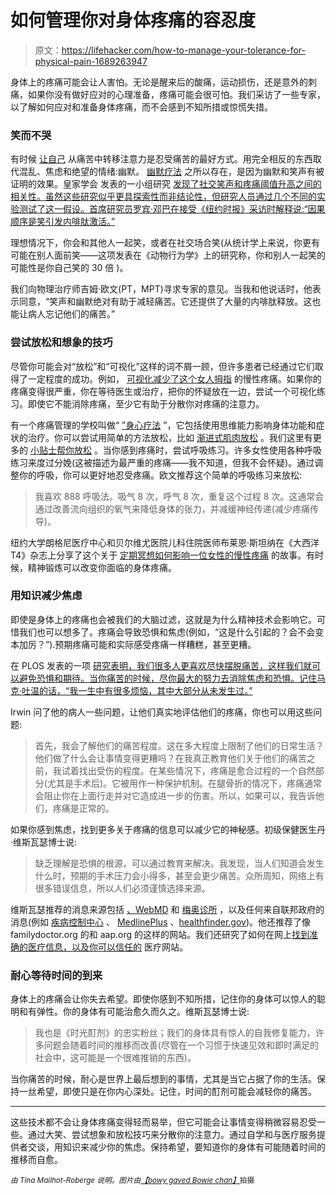 # 如何管理你对身体疼痛的容忍度

> 原文：<https://lifehacker.com/how-to-manage-your-tolerance-for-physical-pain-1689263947>

身体上的疼痛可能会让人害怕。无论是醒来后的酸痛，运动损伤，还是意外的刺痛，如果你没有做好应对的心理准备，疼痛可能会很可怕。我们采访了一些专家，以了解如何应对和准备身体疼痛，而不会感到不知所措或惊慌失措。



### 笑而不哭

有时候 [让自己](http://www.cell.com/current-biology/abstract/S0960-9822%2812%2900393-4) 从痛苦中转移注意力是忍受痛苦的最好方式。用完全相反的东西取代混乱、焦虑和绝望的情绪:幽默。 [幽默疗法](http://www.mayoclinic.org/diseases-conditions/cancer/expert-blog/humor-and-cancer/bgp-20056414) 之所以存在，是因为幽默和笑声有被证明的效果。皇家学会 发表的一小组研究 [发现了社交笑声和疼痛阈值升高之间的相关性。虽然这些研究似乎更具探索性而非结论性，但研究人员通过几个不同的实验测试了这一假设。首席研究员罗宾·邓巴在接受《纽约时报》采访时解释说:“因果顺序是笑引发内啡肽激活。”](http://rspb.royalsocietypublishing.org/content/279/1731/1161)

理想情况下，你会和其他人一起笑，或者在社交场合笑(从统计学上来说，你更有可能在别人面前笑——这项发表在《动物行为学》上的研究称，你和别人一起笑的可能性是你自己笑的 30 倍 )。

我们向物理治疗师吉姆·欧文(PT，MPT)寻求专家的意见。当我和他说话时，他表示同意，“笑声和幽默绝对有助于减轻痛苦。它还提供了大量的内啡肽释放。这也能让病人忘记他们的痛苦。”

### 尝试放松和想象的技巧

尽管你可能会对“放松”和“可视化”这样的词不屑一顾，但许多患者已经通过它们取得了一定程度的成功。例如， [可视化减少了这个女人拇指](http://www.healthtalk.org/peoples-experiences/chronic-health-issues/chronic-pain/pain-management-relaxation-and-distraction) 的慢性疼痛。如果你的疼痛变得很严重，你在等待医生或治疗，把你的怀疑放在一边，尝试一个可视化练习。即使它不能消除疼痛，至少它有助于分散你对疼痛的注意力。

有一个疼痛管理的学校叫做“ [”身心疗法](http://www.webmd.com/pain-management/guide/pain-management-treatment-overview?page=4#3) ”，它包括使用思维能力影响身体功能和症状的治疗。你可以尝试用简单的方法放松，比如 [渐进式肌肉放松](http://www.mayoclinic.org/healthy-living/stress-management/in-depth/health-tip/art-20048705) 。我们这里有更多的 [小贴士帮你放松](http://lifehacker.com/how-you-can-learn-to-finally-really-relax-1548045887) 。当你感到疼痛时，尝试呼吸练习。许多女性使用各种呼吸练习来度过分娩(这被描述为最严重的疼痛——我不知道，但我不会怀疑)。通过调整你的呼吸，你可以更好地忍受疼痛。欧文推荐这个简单的呼吸练习来放松:

> 我喜欢 888 呼吸法。吸气 8 次，呼气 8 次，重复这个过程 8 次。这通常会通过改善流向组织的氧气来降低身体的张力，并减缓神经传递(减少疼痛传导)。

纽约大学朗格尼医疗中心和贝尔维尤医院儿科住院医师布莱恩·斯坦纳在《大西洋 T4》杂志上分享了这个关于 [定期冥想如何影响一位女性的慢性疼痛](http://www.theatlantic.com/health/archive/2014/04/treating-chronic-pain-with-meditation/284182/) 的故事。有时候，精神锻炼可以改变你面临的身体疼痛。

### 用知识减少焦虑

即使是身体上的疼痛也会被我们的大脑过滤，这就是为什么精神技术会影响它。可惜我们也可以想多了。疼痛会导致恐惧和焦虑(例如，“这是什么引起的？会不会变本加厉？”).预期疼痛可能和实际感受疼痛一样糟糕，甚至更糟。

在 PLOS 发表的一项 [研究表明，我们很多人更喜欢尽快摆脱痛苦，这样我们就可以避免恐惧和期待。当你痛苦的时候，尽你最大的努力去消除焦虑和恐惧。记住马克·吐温的话，“我一生中有很多烦恼，其中大部分从未发生过。”](http://journals.plos.org/ploscompbiol/article?id=10.1371/journal.pcbi.1003335)

Irwin 问了他的病人一些问题，让他们真实地评估他们的疼痛，你也可以用这些问题:

> 首先，我会了解他们的痛苦程度。这在多大程度上限制了他们的日常生活？他们做了什么会让事情变得更糟吗？在我真正教育他们关于他们的痛苦之前，我试着找出受伤的程度。在某些情况下，疼痛是愈合过程的一个自然部分(尤其是手术后)。它被用作一种保护机制。在腿骨折的情况下，疼痛通常会阻止你在上面行走并对它造成进一步的伤害。所以，如果可以，我告诉他们，疼痛是正常的。

如果你感到焦虑，找到更多关于疼痛的信息可以减少它的神秘感。初级保健医生丹·维斯瓦瑟博士说:

> 缺乏理解是恐惧的根源，可以通过教育来解决。我发现，当人们知道会发生什么时，预期的手术压力会小得多，甚至会更少痛苦。众所周知，网络上有很多错误信息，所以人们必须谨慎选择来源。

维斯瓦瑟推荐的消息来源包括 [、WebMD](http://www.webmd.com/) 和 [梅奥诊所](http://www.mayoclinic.org/) ，以及任何来自联邦政府的消息(例如 [疾病控制中心](http://www.cdc.gov/) 、 [MedlinePlus](http://www.nlm.nih.gov/medlineplus/) 、[healthfinder.gov](http://healthfinder.gov/))。他还推荐了像 familydoctor.org 的和 aap.org 的这样的网站。我们还研究了如何在网上[找到准确的医疗信息，以及你可以信任的](http://vitals.lifehacker.com/this-list-has-100-places-to-find-trustworthy-health-in-1681167437#_ga=1.117364486.1638761440.1378257003) 医疗网站。

### 耐心等待时间的到来

身体上的疼痛会让你失去希望。即使你感到不知所措，记住你的身体可以惊人的聪明和有弹性。你的身体有可能治愈久而久之。维斯瓦瑟博士说:

> 我也是《时光酊剂》的忠实粉丝；我们的身体具有惊人的自我修复能力，许多问题会随着时间的推移而改善(尽管在一个习惯于快速见效和即时满足的社会中，这可能是一个很难推销的东西)。

当你痛苦的时候，耐心是世界上最后想到的事情，尤其是当它占据了你的生活。保持一丝希望，即使只是在你内心深处。记住，时间的酊剂可能会减轻你的痛苦。

* * *

这些技术都不会让身体疼痛变得轻而易举，但它可能会让事情变得稍微容易忍受一些。通过大笑、尝试想象和放松技巧来分散你的注意力。通过自学和与医疗服务提供者交谈，用知识来减少你的焦虑。保持希望，要知道你的身体有可能随着时间的推移而自愈。

*<small>由 Tina Mailhot-Roberge 说明。图片由</small>*[*<small>【bowy gaved Bowie chan】</small>*](https://www.flickr.com/photos/2493/434778868)<small>拍摄</small>

<small></small>